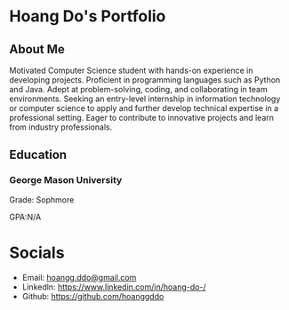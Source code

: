 # Hoang Do's Portfolio

## About Me
Motivated Computer Science student with hands-on experience in developing projects. Proficient in programming languages such as Python and Java. Adept at problem-solving, coding, and collaborating in team environments. Seeking an entry-level internship in information technology or computer science to apply and further develop technical expertise in a professional setting. Eager to contribute to innovative projects and learn from industry professionals.

## Education
### George Mason University
Grade: Sophmore

GPA:N/A

# Socials
- Email: hoangg.ddo@gmail.com
- Linkedln: https://www.linkedin.com/in/hoang-do-/
- Github: https://github.com/hoanggddo

